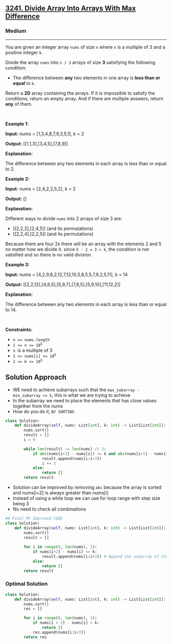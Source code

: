 <h2><a href="https://leetcode.com/problems/divide-array-into-arrays-with-max-difference">3241. Divide Array Into Arrays With Max Difference</a></h2><h3>Medium</h3><hr><p>You are given an integer array <code>nums</code> of size <code>n</code> where <code>n</code> is a multiple of 3 and a positive integer <code>k</code>.</p>

<p>Divide the array <code>nums</code> into <code>n / 3</code> arrays of size <strong>3</strong> satisfying the following condition:</p>

<ul>
	<li>The difference between <strong>any</strong> two elements in one array is <strong>less than or equal</strong> to <code>k</code>.</li>
</ul>

<p>Return a <strong>2D</strong> array containing the arrays. If it is impossible to satisfy the conditions, return an empty array. And if there are multiple answers, return <strong>any</strong> of them.</p>

<p>&nbsp;</p>
<p><strong class="example">Example 1:</strong></p>

<div class="example-block">
<p><strong>Input:</strong> <span class="example-io">nums = [1,3,4,8,7,9,3,5,1], k = 2</span></p>

<p><strong>Output:</strong> <span class="example-io">[[1,1,3],[3,4,5],[7,8,9]]</span></p>

<p><strong>Explanation:</strong></p>

<p>The difference between any two elements in each array is less than or equal to 2.</p>
</div>

<p><strong class="example">Example 2:</strong></p>

<div class="example-block">
<p><strong>Input:</strong> <span class="example-io">nums = [2,4,2,2,5,2], k = 2</span></p>

<p><strong>Output:</strong> <span class="example-io">[]</span></p>

<p><strong>Explanation:</strong></p>

<p>Different ways to divide <code>nums</code> into 2 arrays of size 3 are:</p>

<ul>
	<li>[[2,2,2],[2,4,5]] (and its permutations)</li>
	<li>[[2,2,4],[2,2,5]] (and its permutations)</li>
</ul>

<p>Because there are four 2s there will be an array with the elements 2 and 5 no matter how we divide it. since <code>5 - 2 = 3 &gt; k</code>, the condition is not satisfied and so there is no valid division.</p>
</div>

<p><strong class="example">Example 3:</strong></p>

<div class="example-block">
<p><strong>Input:</strong> <span class="example-io">nums = [4,2,9,8,2,12,7,12,10,5,8,5,5,7,9,2,5,11], k = 14</span></p>

<p><strong>Output:</strong> <span class="example-io">[[2,2,12],[4,8,5],[5,9,7],[7,8,5],[5,9,10],[11,12,2]]</span></p>

<p><strong>Explanation:</strong></p>

<p>The difference between any two elements in each array is less than or equal to 14.</p>
</div>

<p>&nbsp;</p>
<p><strong>Constraints:</strong></p>

<ul>
	<li><code>n == nums.length</code></li>
	<li><code>1 &lt;= n &lt;= 10<sup>5</sup></code></li>
	<li><code>n </code>is a multiple of 3</li>
	<li><code>1 &lt;= nums[i] &lt;= 10<sup>5</sup></code></li>
	<li><code>1 &lt;= k &lt;= 10<sup>5</sup></code></li>
</ul>

## Solution Approach 
* WE need to achieve subarrays such that the `max_subarray - min_subarray <= k`, this is what we are trying to achieve 
* In the subarray we need to place the elements that has close values together from the nums 
* How do you do it, `BY SORTING`

```python
class Solution:
    def divideArray(self, nums: List[int], k: int) -> List[List[int]]:
        nums.sort()
        result = []
        i = 0

        while len(result) != len(nums) // 3:
            if abs(nums[i+2] - nums[i]) <= k and abs(nums[i+1] - nums[i]) <= k and abs(nums[i+2] - nums[i+1]) <= k:
                result.append(nums[i:i+3])
                i += 3
            else:
                return []
        return result
```
* Solution can be improved by removing `abs` because the array is sorted and nums[i+2] is always greater than nums[i]
* Instead of using a while loop we can use for loop range with step size being 3 
* No need to check all combinations 

```python
## Final MY Improved CODE 
class Solution:
    def divideArray(self, nums: List[int], k: int) -> List[List[int]]:
        nums.sort()
        result = []
    
        for i in range(0, len(nums), 3):
            if nums[i+2] - nums[i] <= k:
                result.append(nums[i:i+3]) # Append the subarray of three elements
            else:
                return []
        return result
```

### Optimal Solution 
```python
class Solution:
    def divideArray(self, nums: List[int], k: int) -> List[List[int]]:
        nums.sort()
        res = []

        for i in range(0, len(nums), 3):
            if nums[i + 2] - nums[i] > k:
                return []
            res.append(nums[i:i+3])
        return res
```
